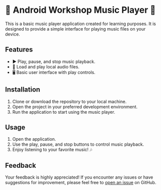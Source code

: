 # 🎵 Android Workshop Music Player 🎵

This is a basic music player application created for learning purposes. It is designed to provide a simple interface for playing music files on your device.

## Features

- ▶️ Play, pause, and stop music playback.
- 📁 Load and play local audio files.
- 🖥️ Basic user interface with play controls.

## Installation

1. Clone or download the repository to your local machine.
2. Open the project in your preferred development environment.
3. Run the application to start using the music player.

## Usage

1. Open the application.
2. Use the play, pause, and stop buttons to control music playback.
3. Enjoy listening to your favorite music! 🎶

## Feedback

Your feedback is highly appreciated! If you encounter any issues or have suggestions for improvement, please feel free to [open an issue](https://github.com/coderprem/android-workshop-music-player/issues) on GitHub.

